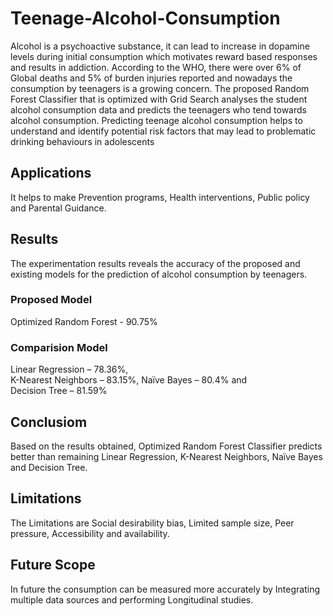 # Teenage-Alcohol-Consumption

Alcohol is a psychoactive substance, it can lead to increase in dopamine levels during initial consumption which motivates reward based responses and results in addiction.
According to the WHO, there were over 6% of Global deaths and 5% of burden injuries reported and nowadays the consumption by teenagers is a growing concern.
The proposed Random Forest Classifier that is optimized with Grid Search  analyses the student alcohol consumption data and predicts the teenagers who tend towards alcohol consumption.
Predicting teenage alcohol consumption helps to understand and identify potential risk factors that may lead to problematic drinking behaviours in adolescents

## Applications
It helps to make Prevention programs, Health interventions, Public policy and Parental Guidance.
## Results
The experimentation results reveals the accuracy of the proposed and existing models for the prediction of alcohol consumption by teenagers.
### Proposed Model
Optimized Random Forest - 90.75%	
### Comparision Model
Linear Regression – 78.36%, 		
K-Nearest Neighbors – 83.15%, 
Naïve Bayes – 80.4% and  				
Decision Tree – 81.59% 
## Conclusiom
Based on the results obtained, Optimized Random Forest Classifier predicts better than remaining Linear Regression,	K-Nearest Neighbors, Naïve Bayes and Decision Tree.
## Limitations
The Limitations are Social desirability bias, Limited sample size, Peer pressure, Accessibility and availability.
## Future Scope
In future the consumption can be measured more  accurately by Integrating multiple data sources and performing Longitudinal studies. 







